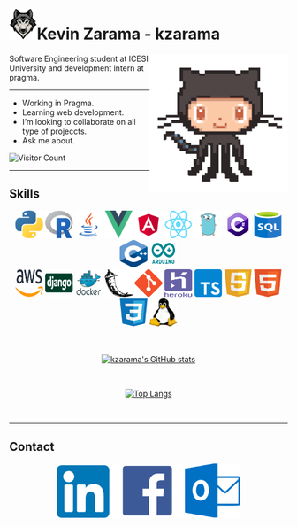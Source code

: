 <h1><img src=".images/wolf.png" width="50px"/>Kevin Zarama - kzarama</h1>

<img align='right' src="https://raw.githubusercontent.com/iCharlesZ/FigureBed/master/img/octocat.gif" width="250">

Software Engineering student at ICESI University and development intern at pragma.

---

- Working in Pragma.
- Learning web development.
- I’m looking to collaborate on all type of projeccts.
- Ask me about.

![Visitor Count](https://profile-counter.glitch.me/kzarama/count.svg)

---

## Skills

<div align=center>
<img src=".images/python.png" alt="python" width=50px height=50px />
<img src=".images/r.png" alt="r" width=50px height=50px />
<img src=".images/java.png" alt="java" width=50px height=50px />
<img src=".images/vue.png" alt="vue" width=50px height=50px />
<img src=".images/angular.png" alt="angular" width=50px height=50px />
<img src=".images/react.png" alt="react" width=50px height=50px />
<img src=".images/go.png" alt="go" width=50px height=50px />
<img src=".images/csharp.png" alt="csharp" width=50px height=50px />
<img src=".images/sql.png" alt="sql" width=50px height=50px />
<img src=".images/c++.png" alt="c++" width=50px height=50px />
<img src=".images/arduino.png" alt="arduino" width=50px height=50px />
</div>
<div align=center>
<img src=".images/aws.png" alt="aws" width=50px height=50px />
<img src=".images/django.png" alt="django" width=50px height=50px />
<img src=".images/docker.png" alt="docker" width=50px height=50px />
<img src=".images/flask.png" alt="flask" width=50px height=50px />
<img src=".images/git.png" alt="git" width=50px height=50px />
<img src=".images/heroku.png" alt="heroku" width=50px height=50px>
<img src=".images/typescript.png" alt="typescript" width=50px height=50px />
<img src=".images/javascript.png" alt="javascript" width=50px height=50px />
<img src=".images/html.png" alt="html" width=50px height=50px />
<img src=".images/css.png" alt="css" width=50px height=50px />
<img src=".images/linux.png" alt="linux" width=50px height=50px />
</div>

<br />
<br />

<div align=center>

[![kzarama's GitHub stats](https://github-readme-stats.vercel.app/api?username=kzarama&show_icons=true&include_all_commits=true&count_private=true&theme=chartreuse-dark)](https://github.com/anuraghazra/github-readme-stats)

<br />

[![Top Langs](https://github-readme-stats.vercel.app/api/top-langs/?username=kzarama&theme=chartreuse-dark)](https://github.com/anuraghazra/github-readme-stats)

</div>

<br />

---

## Contact

<div align=center>

<a href="https://www.linkedin.com/in/kevin-zarama/"><img src=".images/linkedin.png" alt="linkedin" width="95px" /></a>
<a href="https://www.facebook.com/people/Kevin-Zarama/100005800039156"><img src=".images/facebook.png" alt="facebook" width="130px" /></a>
<a href="mailto:zaramaluna1999@hotmail.com"><img src=".images/outlook.png" alt="outlook" width="100px" /></a>

</div>
